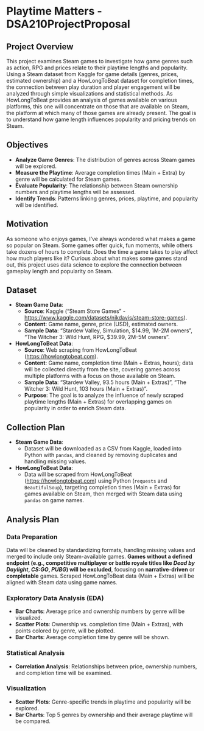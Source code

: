 # Playtime Matters -DSA210ProjectProposal

## Project Overview
This project examines Steam games to investigate how game genres such as action, RPG and prices relate to their playtime lengths and popularity. Using a Steam dataset from Kaggle for game details (genres, prices, estimated ownership) and a HowLongToBeat dataset for completion times, the connection between play duration and player engagement will be analyzed through simple visualizations and statistical methods. As HowLongToBeat provides an analysis of games available on various platforms, this one will concentrate on those that are available on Steam, the platform at which many of those games are already present. The goal is to understand how game length influences popularity and pricing trends on Steam.

## Objectives
- **Analyze Game Genres**: The distribution of genres across Steam games will be explored.
- **Measure the Playtime**: Average completion times (Main + Extra) by genre will be calculated for Steam games.
- **Evaluate Popularity**: The relationship between Steam ownership numbers and playtime lengths will be assessed.
- **Identify Trends**: Patterns linking genres, prices, playtime, and popularity will be identified.

## **Motivation**
As someone who enjoys games, I’ve always wondered what makes a game so popular on Steam. Some games offer quick, fun moments, while others take dozens of hours to complete. Does the time a game takes to play affect how much players like it? Curious about what makes some games stand out, this project uses data science to explore the connection between gameplay length and popularity on Steam.

## Dataset
- **Steam Game Data**:
  - **Source**: Kaggle (“Steam Store Games” - https://www.kaggle.com/datasets/nikdavis/steam-store-games).
  - **Content**: Game name, genre, price (USD), estimated owners.
  - **Sample Data**: “Stardew Valley, Simulation, $14.99, 1M-2M owners”, “The Witcher 3: Wild Hunt, RPG, $39.99, 2M-5M owners”.
- **HowLongToBeat Data**:
  - **Source**: Web scraping from HowLongToBeat (https://howlongtobeat.com).
  - **Content**: Game name, completion time (Main + Extras, hours); data will be collected directly from the site, covering games across multiple platforms with a focus on those available on Steam.
  - **Sample Data**: “Stardew Valley, 93.5 hours (Main + Extras)”, “The Witcher 3: Wild Hunt, 103 hours (Main + Extras)”.
  - **Purpose**: The goal is to analyze the influence of newly scraped playtime lengths (Main + Extras) for overlapping games on popularity in order to enrich Steam data.
      
## Collection Plan
- **Steam Game Data**:
  - Dataset will be downloaded as a CSV from Kaggle, loaded into Python with `pandas`, and cleaned by removing duplicates and handling missing values.
- **HowLongToBeat Data**:
  - Data will be scraped from HowLongToBeat (https://howlongtobeat.com) using Python (`requests` and `BeautifulSoup`), targeting completion times (Main + Extras) for games available on Steam, then merged with Steam data using `pandas` on game names.
    
## **Analysis Plan**

### **Data Preparation**
Data will be cleaned by standardizing formats, handling missing values and merged to include only Steam-available games. **Games without a defined endpoint (e.g., competitive multiplayer or battle royale titles like *Dead by Daylight*, *CS:GO*, *PUBG*) will be excluded**, focusing on **narrative-driven** or **completable** games. Scraped HowLongToBeat data (Main + Extras) will be aligned with Steam data using game names.

### **Exploratory Data Analysis (EDA)**
- **Bar Charts**: Average price and ownership numbers by genre will be visualized.
- **Scatter Plots**: Ownership vs. completion time (Main + Extras), with points colored by genre, will be plotted.
- **Bar Charts**: Average completion time by genre will be shown.

### **Statistical Analysis**
- **Correlation Analysis**: Relationships between price, ownership numbers, and completion time will be examined.

### **Visualization**
- **Scatter Plots**: Genre-specific trends in playtime and popularity will be explored.
- **Bar Charts**: Top 5 genres by ownership and their average playtime will be compared.
